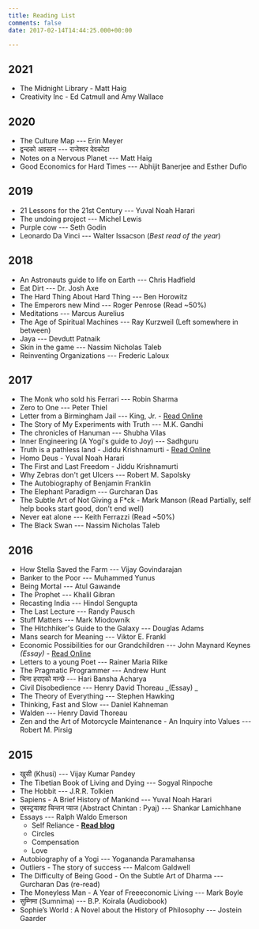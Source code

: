 ```yaml
---
title: Reading List
comments: false
date: 2017-02-14T14:44:25.000+00:00

---
```

## 2021

* The Midnight Library - Matt Haig
* Creativity Inc - Ed Catmull and Amy Wallace

## 2020

* The Culture Map --- Erin Meyer
* द्वन्दको अवसान --- राजेश्वर देवकोटा
* Notes on a Nervous Planet --- Matt Haig
* Good Economics for Hard Times --- Abhijit Banerjee and Esther Duflo

## 2019

* 21 Lessons for the 21st Century --- Yuval Noah Harari
* The undoing project --- Michel Lewis
* Purple cow --- Seth Godin
* Leonardo Da Vinci --- Walter Issacson (_Best read of the year_)

## 2018

* An Astronauts guide to life on Earth --- Chris Hadfield
* Eat Dirt --- Dr. Josh Axe
* The Hard Thing About Hard Thing --- Ben Horowitz
* The Emperors new Mind --- Roger Penrose (Read \~50%)
* Meditations --- Marcus Aurelius
* The Age of Spiritual Machines --- Ray Kurzweil (Left somewhere in between)
* Jaya --- Devdutt Patnaik
* Skin in the game --- Nassim Nicholas Taleb
* Reinventing Organizations --- Frederic Laloux

## 2017

* The Monk who sold his Ferrari --- Robin Sharma
* Zero to One --- Peter Thiel
* Letter from a Birmingham Jail --- King, Jr. - [Read Online](https://www.africa.upenn.edu/Articles_Gen/Letter_Birmingham.html)
* The Story of My Experiments with Truth --- M.K. Gandhi
* The chronicles of Hanuman --- Shubha Vilas
* Inner Engineering (A Yogi's guide to Joy) --- Sadhguru
* Truth is a pathless land - Jiddu Krishnamurti - [Read Online](http://www.jkrishnamurti.org/about-krishnamurti/dissolution-speech.php)
* Homo Deus - Yuval Noah Harari
* The First and Last Freedom - Jiddu Krishnamurti
* Why Zebras don't get Ulcers --- Robert M. Sapolsky
* The Autobiography of Benjamin Franklin
* The Elephant Paradigm --- Gurcharan Das
* The Subtle Art of Not Giving a F*ck - Mark Manson (Read Partially, self help books start good, don't end well)
* Never eat alone --- Keith Ferrazzi (Read \~50%)
* The Black Swan --- Nassim Nicholas Taleb

## 2016

* How Stella Saved the Farm --- Vijay Govindarajan
* Banker to the Poor --- Muhammed Yunus
* Being Mortal --- Atul Gawande
* The Prophet --- Khalil Gibran
* Recasting India --- Hindol Sengupta
* The Last Lecture --- Randy Pausch
* Stuff Matters --- Mark Miodownik
* The Hitchhiker's Guide to the Galaxy --- Douglas Adams
* Mans search for Meaning --- Viktor E. Frankl
* Economic Possibilities for our Grandchildren --- John Maynard Keynes _(Essay)_ - [Read Online](http://www.econ.yale.edu/smith/econ116a/keynes1.pdf)
* Letters to a young Poet --- Rainer Maria Rilke
* The Pragmatic Programmer --- Andrew Hunt
* चिना हराएको मान्छे --- Hari Bansha Acharya
* Civil Disobedience --- Henry David Thoreau _(Essay) _
* The Theory of Everything --- Stephen Hawking
* Thinking, Fast and Slow --- Daniel Kahneman
* Walden --- Henry David Thoreau
* Zen and the Art of Motorcycle Maintenance - An Inquiry into Values --- Robert M. Pirsig

## 2015

* खुसी (Khusi) --- Vijay Kumar Pandey
* The Tibetian Book of Living and Dying --- Sogyal Rinpoche
* The Hobbit --- J.R.R. Tolkien
* Sapiens - A Brief History of Mankind --- Yuval Noah Harari
* एबस्ट्रयाक्ट चिन्तन प्याज (Abstract Chintan : Pyaj) --- Shankar Lamichhane
* Essays  --- Ralph Waldo Emerson
  * Self Reliance - [**Read blog**](http://avinash.com.np/2015/07/11/Self-Reliance.html)
  * Circles
  * Compensation
  * Love
* Autobiography of a Yogi --- Yogananda Paramahansa
* Outliers - The story of success --- Malcom Galdwell
* The Difficulty of Being Good - On the Subtle Art of Dharma --- Gurcharan Das (re-read)
* The Moneyless Man - A Year of Freeeconomic Living --- Mark Boyle
* सुम्निमा (Sumnima) --- B.P. Koirala (Audiobook)
* Sophie’s World : A Novel about the History of Philosophy --- Jostein Gaarder